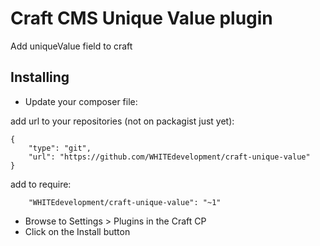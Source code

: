 # Craft CMS Unique Value plugin
Add uniqueValue field to craft

## Installing
* Update your composer file:

add url to your repositories (not on packagist just yet):

```repositories
{
    "type": "git",
    "url": "https://github.com/WHITEdevelopment/craft-unique-value"
}
```

add to require:

```
    "WHITEdevelopment/craft-unique-value": "~1"
```

* Browse to Settings > Plugins in the Craft CP
* Click on the Install button